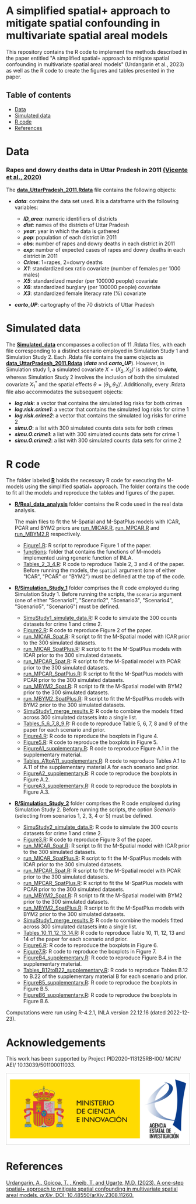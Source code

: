 # A simplified spatial+ approach to mitigate spatial confounding in multivariate spatial areal models
This repository contains the R code to implement the methods described in the paper entitled "A simplified spatial+ approach to mitigate spatial confounding in multivariate spatial areal models" (Urdangarin et al., 2023) as well as the R code to create the figures and tables presented in the paper.


## Table of contents

- [Data](#Data)
- [Simulated data](#SimulatedData)
- [R code](#R-code)
- [References](#References)


# Data
### Rapes and dowry deaths data in Uttar Pradesh in 2011 [(Vicente et al., 2020)](https://rss.onlinelibrary.wiley.com/doi/10.1111/rssa.12545)

The [**data_UttarPradesh_2011.Rdata**](https://github.com/spatialstatisticsupna/Multivariate_confounding/blob/main/Data/data_UttarPradesh_2011.Rdata) file contains the following objects:
  - **_data_**: contains the data set used. It is a dataframe with the following variables:
    - **_ID_area_**: numeric identifiers of districts
    - **_dist_**: names of the districts of Uttar Pradesh
    - **_year_**: year in which the data is gathered
    - **_pop_**: population of each district in 2011
    - **_obs_**: number of rapes and dowry deaths in each district in 2011
    - **_exp_**: number of expected cases of rapes and dowry deaths in each district in 2011
    - **_Crime_**: 1=rapes, 2=dowry deaths
    - **_X1_**: standardized sex ratio covariate (number of females per 1000 males)
    - **_X5_**: standardized murder (per 100000 people) covariate 
    - **_X6_**: standardized burglary (per 100000 people) covariate 
    - **_X3_**: standardized female literacy rate (%) covariate

  - **_carto_UP_**: cartography of the 70 districts of Uttar Pradesh



# Simulated data
The [**Simulated_data**](https://github.com/spatialstatisticsupna/Multivariate_confounding/tree/main/Simulated_data) encompasses a collection of 11 .Rdata files, with each file corresponding to a distinct scenario employed in Simulation Study 1 and Simulation Study 2. Each .Rdata file contains the same objects as [**data_UttarPradesh_2011.Rdata**](https://github.com/spatialstatisticsupna/Multivariate_confounding/blob/main/Data/data_UttarPradesh_2011.Rdata) (**_data_** and **_carto_UP_**). However, in Simulation study 1, a simulated covariate $X=(X_2, X_3)'$ is added to **_data_**, whereas Simulation Study 2 involves the inclusion of both the simulated covariate $X_1^{*}$ and the spatial effects $\theta=(\theta_1, \theta_2)'$. Additionally, every .Rdata file also accommodates the subsequent objects:
- **_log.risk_**: a vector that contains the simulated log risks for both crimes
- **_log.risk.crime1_**: a vector that contains the simulated log risks for crime 1
- **_log.risk.crime2_**: a vector that contains the simulated log risks for crime 2
- **_simu.O_**: a list with 300 simulated counts data sets for both crimes
- **_simu.O.crime1_**: a list with 300 simulated counts data sets for crime 1
- **_simu.O.crime2_**: a list with 300 simulated counts data sets for crime 2


# R code

The folder labeled [**R**](https://github.com/spatialstatisticsupna/Multivariate_confounding/tree/main/R) holds the necessary R code for executing the M-models using the simplified spatial+ approach. The folder contains the code to fit all the models and reproduce the tables and figures of the paper. 

- [**R/Real_data_analysis**](https://github.com/spatialstatisticsupna/Multivariate_confounding/tree/main/R/Real_data_analysis) folder contains the R code used in the real data analysis.
  
  The main files to fit the M-Spatial and M-SpatPlus models with ICAR, PCAR and BYM2 priors are [run_MICAR.R](https://github.com/spatialstatisticsupna/Multivariate_confounding/blob/main/R/Real_data_analysis/run_MICAR.R), [run_MPCAR.R](https://github.com/spatialstatisticsupna/Multivariate_confounding/blob/main/R/Real_data_analysis/run_MPCAR.R) and [run_MBYM2.R](https://github.com/spatialstatisticsupna/Multivariate_confounding/blob/main/R/Real_data_analysis/run_MBYM2.R) respectively.
  - [Figure1.R](https://github.com/spatialstatisticsupna/Multivariate_confounding/blob/main/R/Real_data_analysis/Figure1.R): R script to reproduce Figure 1 of the paper.
  - [functions](https://github.com/spatialstatisticsupna/Multivariate_confounding/tree/main/R/Real_data_analysis/functions): folder that contains the functions of M-models implemented using rgeneric function of INLA.
  - [Tables_2_3_4.R](https://github.com/spatialstatisticsupna/Multivariate_confounding/blob/main/R/Real_data_analysis/Tables_2_3_4.R): R code to reproduce Table 2, 3 and 4 of the paper. Before running the models, the `spatial` argument (one of either "ICAR", "PCAR" or "BYM2") must be defined at the top of the code.
 
- [**R/Simulation_Study_1**](https://github.com/spatialstatisticsupna/Multivariate_confounding/tree/main/R/Simulation_study_1) folder comprises the R code employed during Simulation Study 1. Before running the scripts, the `scenario` argument (one of either "Scenario1", "Scenario2", "Scenario3", "Scenario4", "Scenario5", "Scenario6") must be defined.
  - [SimuStudy1_simulate_data.R](https://github.com/spatialstatisticsupna/Multivariate_confounding/blob/main/R/Simulation_study_1/SimuStudy1_simulate_data.R): R code to simulate the 300 counts datasets for crime 1 and crime 2.
  - [Figure2.R](https://github.com/spatialstatisticsupna/Multivariate_confounding/blob/main/R/Simulation_study_1/Figure2.R): R code to reproduce Figure 2 of the paper.
  - [run_MICAR_Spat.R](https://github.com/spatialstatisticsupna/Multivariate_confounding/blob/main/R/Simulation_study_1/run_MICAR_Spat.R): R script to fit the M-Spatial model with ICAR prior to the 300 simulated datasets.
  - [run_MICAR_SpatPlus.R](https://github.com/spatialstatisticsupna/Multivariate_confounding/blob/main/R/Simulation_study_1/run_MICAR_SpatPlus.R): R script to fit the M-SpatPlus models with ICAR prior to the 300 simulated datasets.
  - [run_MPCAR_Spat.R](https://github.com/spatialstatisticsupna/Multivariate_confounding/blob/main/R/Simulation_study_1/run_MPCAR_Spat.R): R script to fit the M-Spatial model with PCAR prior to the 300 simulated datasets.
  - [run_MPCAR_SpatPlus.R](https://github.com/spatialstatisticsupna/Multivariate_confounding/blob/main/R/Simulation_study_1/run_MPCAR_SpatPlus.R): R script to fit the M-SpatPlus models with PCAR prior to the 300 simulated datasets.
  - [run_MBYM2_Spat.R](https://github.com/spatialstatisticsupna/Multivariate_confounding/blob/main/R/Simulation_study_1/run_MBYM2_Spat.R): R script to fit the M-Spatial model with BYM2 prior to the 300 simulated datasets.
  - [run_MBYM2_SpatPlus.R](https://github.com/spatialstatisticsupna/Multivariate_confounding/blob/main/R/Simulation_study_1/run_MBYM2_SpatPlus.R): R script to fit the M-SpatPlus models with BYM2 prior to the 300 simulated datasets.
  - [SimuStudy1_merge_results.R](https://github.com/spatialstatisticsupna/Multivariate_confounding/blob/main/R/Simulation_study_1/SimuStudy1_merge_results.R): R code to combine the models fitted across 300 simulated datasets into a single list.
  - [Tables_5_6_7_8_9.R](https://github.com/spatialstatisticsupna/Multivariate_confounding/blob/main/R/Simulation_study_1/Tables_5_6_7_8_9.R): R code to reproduce Table 5, 6, 7, 8 and 9 of the paper for each scenario and prior.
  - [Figure4.R](https://github.com/spatialstatisticsupna/Multivariate_confounding/blob/main/R/Simulation_study_1/Figure4.R): R code to reproduce the boxplots in Figure 4.
  - [Figure5.R](https://github.com/spatialstatisticsupna/Multivariate_confounding/blob/main/R/Simulation_study_1/Figure5.R): R code to reproduce the boxplots in Figure 5.
  - [FigureA1_supplementary.R](https://github.com/spatialstatisticsupna/Multivariate_confounding/blob/main/R/Simulation_study_1/FigureA1_supplementary.R): R code to reproduce Figure A.1 in the supplementary material.
  - [Tables_A1toA11_supplementary.R](https://github.com/spatialstatisticsupna/Multivariate_confounding/blob/main/R/Simulation_study_1/Tables_A1toA11_supplementary.R): R code to reproduce Tables A.1 to A.11 of the supplementary material A for each scenario and prior.
  - [FigureA2_supplementary.R](https://github.com/spatialstatisticsupna/Multivariate_confounding/blob/main/R/Simulation_study_1/FigureA2_supplementary.R): R code to reproduce the boxplots in Figure A.2.
  - [FigureA3_supplementary.R](https://github.com/spatialstatisticsupna/Multivariate_confounding/blob/main/R/Simulation_study_1/FigureA3_supplementary.R): R code to reproduce the boxplots in Figure A.3.
 
- [**R/Simulation_Study_2**](https://github.com/spatialstatisticsupna/Multivariate_confounding/tree/main/R/Simulation_study_2) folder comprises the R code employed during Simulation Study 2. Before running the scripts, the option _Scenario_ (selecting from scenarios 1, 2, 3, 4 or 5) must be defined.
  - [SimuStudy2_simulate_data.R](https://github.com/spatialstatisticsupna/Multivariate_confounding/blob/main/R/Simulation_study_2/SimuStudy2_simulate_data.R): R code to simulate the 300 counts datasets for crime 1 and crime 2.
  - [Figure3.R](https://github.com/spatialstatisticsupna/Multivariate_confounding/blob/main/R/Simulation_study_2/Figure3.R): R code to reproduce Figure 3 of the paper.
  - [run_MICAR_Spat.R](https://github.com/spatialstatisticsupna/Multivariate_confounding/blob/main/R/Simulation_study_2/run_MICAR_Spat.R): R script to fit the M-Spatial model with ICAR prior to the 300 simulated datasets.
  - [run_MICAR_SpatPlus.R](https://github.com/spatialstatisticsupna/Multivariate_confounding/blob/main/R/Simulation_study_2/run_MICAR_SpatPlus.R): R script to fit the M-SpatPlus models with ICAR prior to the 300 simulated datasets.
  - [run_MPCAR_Spat.R](https://github.com/spatialstatisticsupna/Multivariate_confounding/blob/main/R/Simulation_study_2/run_MPCAR_Spat.R): R script to fit the M-Spatial model with PCAR prior to the 300 simulated datasets.
  - [run_MPCAR_SpatPlus.R](https://github.com/spatialstatisticsupna/Multivariate_confounding/blob/main/R/Simulation_study_2/run_MPCAR_SpatPlus.R): R script to fit the M-SpatPlus models with PCAR prior to the 300 simulated datasets.
  - [run_MBYM2_Spat.R](https://github.com/spatialstatisticsupna/Multivariate_confounding/blob/main/R/Simulation_study_2/run_MBYM2_Spat.R): R script to fit the M-Spatial model with BYM2 prior to the 300 simulated datasets.
  - [run_MBYM2_SpatPlus.R](https://github.com/spatialstatisticsupna/Multivariate_confounding/blob/main/R/Simulation_study_2/run_MBYM2_SpatPlus.R): R script to fit the M-SpatPlus models with BYM2 prior to the 300 simulated datasets.
  - [SimuStudy1_merge_results.R](https://github.com/spatialstatisticsupna/Multivariate_confounding/blob/main/R/Simulation_study_2/SimuStudy2_merge_results.R): R code to combine the models fitted across 300 simulated datasets into a single list.
  - [Tables_10_11_12_13_14.R](https://github.com/spatialstatisticsupna/Multivariate_confounding/blob/main/R/Simulation_study_2/Tables_10_11_12_13_14.R): R code to reproduce Table 10, 11, 12, 13 and 14 of the paper for each scenario and prior.
  - [Figure6.R](https://github.com/spatialstatisticsupna/Multivariate_confounding/blob/main/R/Simulation_study_2/Figure6.R): R code to reproduce the boxplots in Figure 6.
  - [Figure7.R](https://github.com/spatialstatisticsupna/Multivariate_confounding/blob/main/R/Simulation_study_2/Figure7.R): R code to reproduce the boxplots in Figure 7.
  - [FigureB4_supplementary.R](https://github.com/spatialstatisticsupna/Multivariate_confounding/blob/main/R/Simulation_study_2/FigureB4_supplementary.R): R code to reproduce Figure B.4 in the supplementary material.
  - [Tables_B12toB22_supplementary.R](https://github.com/spatialstatisticsupna/Multivariate_confounding/blob/main/R/Simulation_study_2/Tables_B12toB22_supplementary.R): R code to reproduce Tables B.12 to B.22 of the supplementary material B for each scenario and prior.
  - [FigureB5_supplementary.R](https://github.com/spatialstatisticsupna/Multivariate_confounding/blob/main/R/Simulation_study_2/FigureB5_supplementary.R): R code to reproduce the boxplots in Figure B.5.
  - [FigureB6_supplementary.R](https://github.com/spatialstatisticsupna/Multivariate_confounding/blob/main/R/Simulation_study_2/FigureB6_supplementary.R): R code to reproduce the boxplots in Figure B.6.
 


Computations were run using R-4.2.1, INLA version 22.12.16 (dated 2022-12-23).

# Acknowledgements
This work has been supported by Project PID2020-113125RB-I00/ MCIN/ AEI/ 10.13039/501100011033.

![image](https://github.com/spatialstatisticsupna/Comparing-R-INLA-and-NIMBLE/blob/main/micin-aei.jpg)
 
# References
[Urdangarin, A., Goicoa, T. , Kneib, T. and Ugarte, M.D. (2023). A one-step spatial+ approach to mitigate spatial confounding in multivariate spatial areal models. _arXiv_, DOI: 10.48550/arXiv.2308.11260.](https://doi.org/10.48550/arXiv.2308.11260)
	
